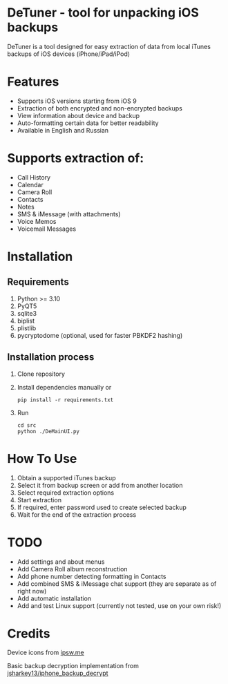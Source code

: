 # DeTuner - tool for unpacking iOS backups

DeTuner is a tool designed for easy extraction of data from local iTunes backups of iOS devices (iPhone/iPad/iPod)

# Features
- Supports iOS versions starting from iOS 9
- Extraction of both encrypted and non-encrypted backups
- View information about device and backup
- Auto-formatting certain data for better readability
- Available in English and Russian

# Supports extraction of:
- Call History
- Calendar
- Camera Roll
- Contacts
- Notes
- SMS & iMessage (with attachments)
- Voice Memos
- Voicemail Messages

# Installation
## Requirements
1. Python >= 3.10
2. PyQT5
3. sqlite3
4. biplist
5. plistlib 
6. pycryptodome (optional, used for faster PBKDF2 hashing)

## Installation process
1. Clone repository
2. Install dependencies manually or
   
   ``` 
   pip install -r requirements.txt 
   ```
3. Run
   ``` 
   cd src 
   python ./DeMainUI.py 
   ```

# How To Use
1. Obtain a supported iTunes backup
2. Select it from backup screen or add from another location
3. Select required extraction options
4. Start extraction
5. If required, enter password used to create selected backup 
6. Wait for the end of the extraction process
   
# TODO
- Add settings and about menus
- Add Camera Roll album reconstruction
- Add phone number detecting formatting in Contacts
- Add combined SMS & iMessage chat support (they are separate as of right now)
- Add automatic installation
- Add and test Linux support (currently not tested, use on your own risk!)
  
# Credits
Device icons from [ipsw.me](https://ipsw.me)

Basic backup decryption implementation from [jsharkey13/iphone_backup_decrypt](https://github.com/jsharkey13/iphone_backup_decrypt)